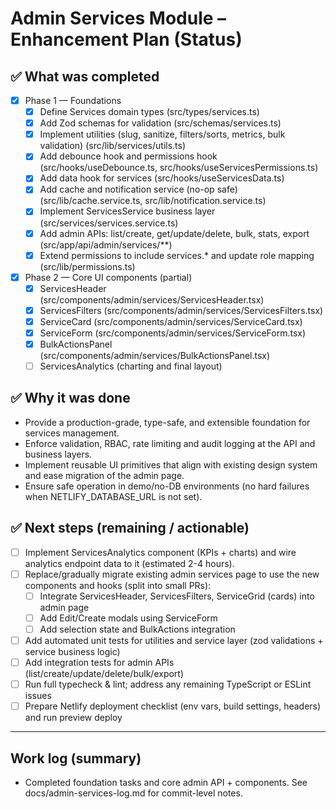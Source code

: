 # Admin Services Module – Enhancement Plan (Status)

## ✅ What was completed
- [x] Phase 1 — Foundations
  - [x] Define Services domain types (src/types/services.ts)
  - [x] Add Zod schemas for validation (src/schemas/services.ts)
  - [x] Implement utilities (slug, sanitize, filters/sorts, metrics, bulk validation) (src/lib/services/utils.ts)
  - [x] Add debounce hook and permissions hook (src/hooks/useDebounce.ts, src/hooks/useServicesPermissions.ts)
  - [x] Add data hook for services (src/hooks/useServicesData.ts)
  - [x] Add cache and notification service (no-op safe) (src/lib/cache.service.ts, src/lib/notification.service.ts)
  - [x] Implement ServicesService business layer (src/services/services.service.ts)
  - [x] Add admin APIs: list/create, get/update/delete, bulk, stats, export (src/app/api/admin/services/**)
  - [x] Extend permissions to include services.* and update role mapping (src/lib/permissions.ts)

- [x] Phase 2 — Core UI components (partial)
  - [x] ServicesHeader (src/components/admin/services/ServicesHeader.tsx)
  - [x] ServicesFilters (src/components/admin/services/ServicesFilters.tsx)
  - [x] ServiceCard (src/components/admin/services/ServiceCard.tsx)
  - [x] ServiceForm (src/components/admin/services/ServiceForm.tsx)
  - [x] BulkActionsPanel (src/components/admin/services/BulkActionsPanel.tsx)
  - [ ] ServicesAnalytics (charting and final layout)

## ✅ Why it was done
- Provide a production-grade, type-safe, and extensible foundation for services management.
- Enforce validation, RBAC, rate limiting and audit logging at the API and business layers.
- Implement reusable UI primitives that align with existing design system and ease migration of the admin page.
- Ensure safe operation in demo/no-DB environments (no hard failures when NETLIFY_DATABASE_URL is not set).

## ✅ Next steps (remaining / actionable)
- [ ] Implement ServicesAnalytics component (KPIs + charts) and wire analytics endpoint data to it (estimated 2-4 hours).
- [ ] Replace/gradually migrate existing admin services page to use the new components and hooks (split into small PRs):
  - [ ] Integrate ServicesHeader, ServicesFilters, ServiceGrid (cards) into admin page
  - [ ] Add Edit/Create modals using ServiceForm
  - [ ] Add selection state and BulkActions integration
- [ ] Add automated unit tests for utilities and service layer (zod validations + service business logic)
- [ ] Add integration tests for admin APIs (list/create/update/delete/bulk/export)
- [ ] Run full typecheck & lint; address any remaining TypeScript or ESLint issues
- [ ] Prepare Netlify deployment checklist (env vars, build settings, headers) and run preview deploy

---

## Work log (summary)
- Completed foundation tasks and core admin API + components. See docs/admin-services-log.md for commit-level notes.
